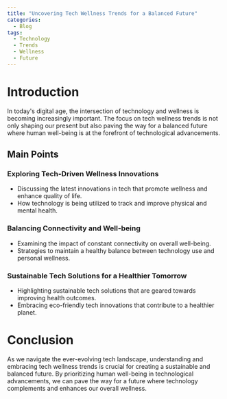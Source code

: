 ```yaml
---
title: "Uncovering Tech Wellness Trends for a Balanced Future"
categories:
  - Blog
tags:
  - Technology
  - Trends
  - Wellness
  - Future
---
```


# Introduction
In today's digital age, the intersection of technology and wellness is becoming increasingly important. The focus on tech wellness trends is not only shaping our present but also paving the way for a balanced future where human well-being is at the forefront of technological advancements.

## Main Points
### Exploring Tech-Driven Wellness Innovations
- Discussing the latest innovations in tech that promote wellness and enhance quality of life.
- How technology is being utilized to track and improve physical and mental health.

### Balancing Connectivity and Well-being
- Examining the impact of constant connectivity on overall well-being.
- Strategies to maintain a healthy balance between technology use and personal wellness.

### Sustainable Tech Solutions for a Healthier Tomorrow
- Highlighting sustainable tech solutions that are geared towards improving health outcomes.
- Embracing eco-friendly tech innovations that contribute to a healthier planet.

# Conclusion
As we navigate the ever-evolving tech landscape, understanding and embracing tech wellness trends is crucial for creating a sustainable and balanced future. By prioritizing human well-being in technological advancements, we can pave the way for a future where technology complements and enhances our overall wellness.